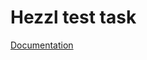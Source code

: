 # Hezzl test task

[Documentation](https://docs.google.com/document/d/1_9sCEnsJMEyKu4nBPl1tVEgDhrUspBlW4a-dPqg4h44/edit?usp=sharing)